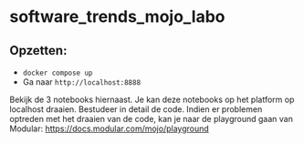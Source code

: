 # software_trends_mojo_labo

## Opzetten:
- `docker compose up`
- Ga naar `http://localhost:8888`

Bekijk de 3 notebooks hiernaast. Je kan deze notebooks op het platform op localhost draaien. Bestudeer in detail de code.
Indien er problemen optreden met het draaien van de code, kan je naar de playground gaan van Modular: https://docs.modular.com/mojo/playground